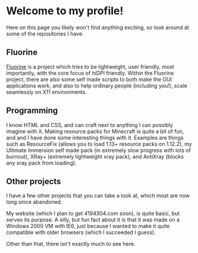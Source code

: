 # Welcome to my profile!
Here on this page you likely won't find anything exciting, so look around at some of the repositories I have.

## Fluorine
[Fluorine](https://github.com/4194304/fluorine) is a project which tries to be lightweight, user friendly, most importantly, with the core focus of hiDPI friendly. Within the Fluorine project, there are also some self made scripts to both make the GUI applications work, and also to help ordinary people (including you!), scale seamlessly on X11 environments.

## Programming
I know HTML and CSS, and can craft next to anything I can possibly imagine with it. Making resource packs for Minecraft is quite a bit of fun, and and I have done some interesting things with it. Examples are things such as ResourceFix (allows you to load 1.13+ resource packs on 1.12.2), my Ultimate Immersion self made pack (in extremely slow progress with lots of burnout), XRay+ (extremely lightweight xray pack), and AntiXray (blocks any xray pack from loading).

## Other projects
I have a few other projects that you can take a look at, which most are now long since abandoned.

My website (which I plan to get 4194304.com soon), is quite basic, but serves its purpose. A silly, but fun fact about it is that it was made on a Windows 2000 VM with IE6, just because I wanted to make it quite compatible with older browsers (which I succeeded I guess).

Other than that, there isn't exactly much to see here.

